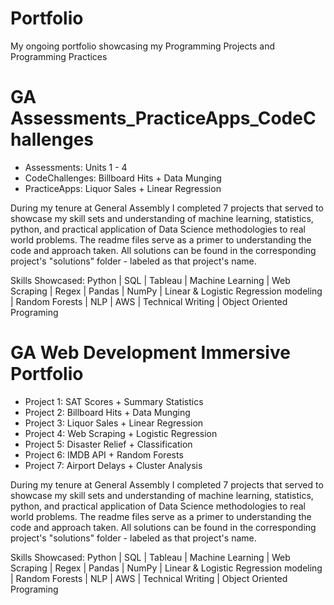 # Portfolio
My ongoing portfolio showcasing my Programming Projects and Programming Practices


# GA Assessments_PracticeApps_CodeChallenges

- Assessments: Units 1 - 4  
- CodeChallenges: Billboard Hits + Data Munging
- PracticeApps: Liquor Sales + Linear Regression


During my tenure at General Assembly I completed 7 projects that served to showcase my skill sets and understanding of machine learning, statistics, python, and practical application of Data Science methodologies to real world problems.
The readme files serve as  a primer to understanding the code and approach taken.  All solutions can be found in the corresponding project's "solutions" folder - labeled as that project's name.

Skills Showcased:  Python | SQL | Tableau | Machine Learning | Web Scraping | Regex | Pandas | NumPy | Linear & Logistic Regression modeling | Random Forests | NLP | AWS | Technical Writing | Object Oriented Programing

# GA Web Development Immersive Portfolio

- Project 1: SAT Scores + Summary Statistics
- Project 2: Billboard Hits + Data Munging
- Project 3: Liquor Sales + Linear Regression
- Project 4: Web Scraping + Logistic Regression
- Project 5: Disaster Relief + Classification
- Project 6: IMDB API + Random Forests
- Project 7: Airport Delays + Cluster Analysis

During my tenure at General Assembly I completed 7 projects that served to showcase my skill sets and understanding of machine learning, statistics, python, and practical application of Data Science methodologies to real world problems.
The readme files serve as  a primer to understanding the code and approach taken.  All solutions can be found in the corresponding project's "solutions" folder - labeled as that project's name.

Skills Showcased:  Python | SQL | Tableau | Machine Learning | Web Scraping | Regex | Pandas | NumPy | Linear & Logistic Regression modeling | Random Forests | NLP | AWS | Technical Writing | Object Oriented Programing
